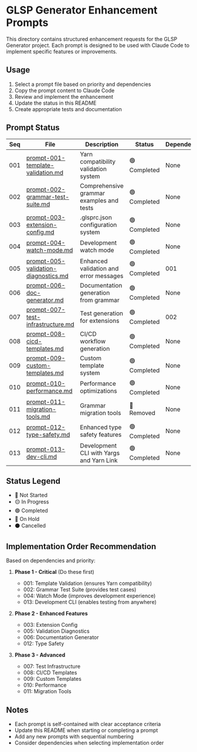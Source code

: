 # GLSP Generator Enhancement Prompts

This directory contains structured enhancement requests for the GLSP Generator project. Each prompt is designed to be used with Claude Code to implement specific features or improvements.

## Usage

1. Select a prompt file based on priority and dependencies
2. Copy the prompt content to Claude Code
3. Review and implement the enhancement
4. Update the status in this README
5. Create appropriate tests and documentation

## Prompt Status

| Seq | File | Description | Status | Dependencies | Priority |
|-----|------|-------------|---------|--------------|----------|
| 001 | [prompt-001-template-validation.md](prompt-001-template-validation.md) | Yarn compatibility validation system | 🟢 Completed | None | HIGH |
| 002 | [prompt-002-grammar-test-suite.md](prompt-002-grammar-test-suite.md) | Comprehensive grammar examples and tests | 🟢 Completed | None | HIGH |
| 003 | [prompt-003-extension-config.md](prompt-003-extension-config.md) | .glsprc.json configuration system | 🟢 Completed | None | MEDIUM |
| 004 | [prompt-004-watch-mode.md](prompt-004-watch-mode.md) | Development watch mode | 🟢 Completed | None | HIGH |
| 005 | [prompt-005-validation-diagnostics.md](prompt-005-validation-diagnostics.md) | Enhanced validation and error messages | 🟢 Completed | 001 | MEDIUM |
| 006 | [prompt-006-doc-generator.md](prompt-006-doc-generator.md) | Documentation generation from grammar | 🟢 Completed | None | MEDIUM |
| 007 | [prompt-007-test-infrastructure.md](prompt-007-test-infrastructure.md) | Test generation for extensions | 🟢 Completed | 002 | LOW |
| 008 | [prompt-008-cicd-templates.md](prompt-008-cicd-templates.md) | CI/CD workflow generation | 🟢 Completed | None | LOW |
| 009 | [prompt-009-custom-templates.md](prompt-009-custom-templates.md) | Custom template system | 🟢 Completed | None | LOW |
| 010 | [prompt-010-performance.md](prompt-010-performance.md) | Performance optimizations | 🟢 Completed | None | LOW |
| 011 | [prompt-011-migration-tools.md](prompt-011-migration-tools.md) | Grammar migration tools | 🔴 Removed | None | LOW |
| 012 | [prompt-012-type-safety.md](prompt-012-type-safety.md) | Enhanced type safety features | 🟢 Completed | None | MEDIUM |
| 013 | [prompt-013-dev-cli.md](prompt-013-dev-cli.md) | Development CLI with Yargs and Yarn Link | 🟢 Completed | None | HIGH |

## Status Legend

- 🔴 Not Started
- 🟡 In Progress
- 🟢 Completed
- 🔵 On Hold
- ⚫ Cancelled

## Implementation Order Recommendation

Based on dependencies and priority:

1. **Phase 1 - Critical** (Do these first)
   - 001: Template Validation (ensures Yarn compatibility)
   - 002: Grammar Test Suite (provides test cases)
   - 004: Watch Mode (improves development experience)
   - 013: Development CLI (enables testing from anywhere)

2. **Phase 2 - Enhanced Features**
   - 003: Extension Config
   - 005: Validation Diagnostics
   - 006: Documentation Generator
   - 012: Type Safety

3. **Phase 3 - Advanced**
   - 007: Test Infrastructure
   - 008: CI/CD Templates
   - 009: Custom Templates
   - 010: Performance
   - 011: Migration Tools

## Notes

- Each prompt is self-contained with clear acceptance criteria
- Update this README when starting or completing a prompt
- Add any new prompts with sequential numbering
- Consider dependencies when selecting implementation order
